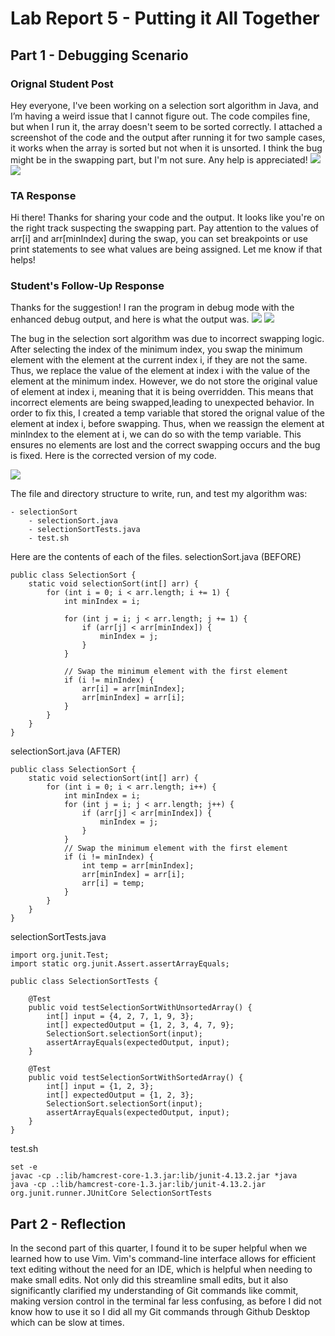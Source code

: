 # Lab Report 5 - Putting it All Together

## Part 1 - Debugging Scenario

### Orignal Student Post
Hey everyone, I've been working on a selection sort algorithm in Java, and I’m having a weird issue that I cannot figure out. The code compiles fine, but when I run it, the array doesn't seem to be sorted correctly. I attached a screenshot of the code and the output after running it for two sample cases, it works when the array is sorted but not when it is unsorted. I think the bug might be in the swapping part, but I'm not sure. Any help is appreciated!
![](1.1.png)
![](1.2.png)

### TA Response
Hi there! Thanks for sharing your code and the output. It looks like you're on the right track suspecting the swapping part. Pay attention to the values of arr[i] and arr[minIndex] during the swap, you can set breakpoints or use print statements to see what values are being assigned. Let me know if that helps!

### Student's Follow-Up Response
Thanks for the suggestion! I ran the program in debug mode with the enhanced debug output, and here is what the output was. 
![](3.1.png)
![](3.2.png)

The bug in the selection sort algorithm was due to incorrect swapping logic. After selecting the index of the minimum index, you swap the minimum element with the element at the current index i, if they are not the same. Thus, we replace the value of the element at index i with the value of the element at the minimum index. However, we do not store the original value of element at index i, meaning that it is being overridden. This means that incorrect elements are being swapped,leading to unexpected behavior.
In order to fix this, I created a temp variable that stored the orignal value of the element at index i, before swapping. Thus, when we reassign the element at minIndex to the element at i, we can do so with the temp variable. This ensures no elements are lost and the correct swapping occurs and the bug is fixed. Here is the corrected version of my code.

![](4.1.png)

The file and directory structure to write, run, and test my algorithm was:
```
- selectionSort
    - selectionSort.java
    - selectionSortTests.java
    - test.sh
```
Here are the contents of each of the files.
selectionSort.java (BEFORE)
```
public class SelectionSort {
    static void selectionSort(int[] arr) {
        for (int i = 0; i < arr.length; i += 1) {
            int minIndex = i;

            for (int j = i; j < arr.length; j += 1) {
                if (arr[j] < arr[minIndex]) {
                    minIndex = j;
                }
            }

            // Swap the minimum element with the first element
            if (i != minIndex) {
                arr[i] = arr[minIndex];
                arr[minIndex] = arr[i];
            }
        }
    }
}
```

selectionSort.java (AFTER)
```
public class SelectionSort {
    static void selectionSort(int[] arr) {
        for (int i = 0; i < arr.length; i++) {
            int minIndex = i;
            for (int j = i; j < arr.length; j++) {
                if (arr[j] < arr[minIndex]) {
                    minIndex = j;
                }
            }
            // Swap the minimum element with the first element
            if (i != minIndex) {
                int temp = arr[minIndex];
                arr[minIndex] = arr[i];
                arr[i] = temp;
            }
        }
    }
}
```

selectionSortTests.java
```
import org.junit.Test;
import static org.junit.Assert.assertArrayEquals;

public class SelectionSortTests {

    @Test
    public void testSelectionSortWithUnsortedArray() {
        int[] input = {4, 2, 7, 1, 9, 3};
        int[] expectedOutput = {1, 2, 3, 4, 7, 9};
        SelectionSort.selectionSort(input);
        assertArrayEquals(expectedOutput, input);
    }

    @Test
    public void testSelectionSortWithSortedArray() {
        int[] input = {1, 2, 3};
        int[] expectedOutput = {1, 2, 3};
        SelectionSort.selectionSort(input);
        assertArrayEquals(expectedOutput, input);
    }
}
```

test.sh
```
set -e
javac -cp .:lib/hamcrest-core-1.3.jar:lib/junit-4.13.2.jar *java
java -cp .:lib/hamcrest-core-1.3.jar:lib/junit-4.13.2.jar org.junit.runner.JUnitCore SelectionSortTests
```

## Part 2 - Reflection
In the second part of this quarter, I found it to be super helpful when we learned how to use Vim. Vim's command-line interface allows for efficient text editing without the need for an IDE, which is helpful when needing to make small edits. Not only did this streamline small edits, but it also significantly clarified my understanding of Git commands like commit, making version control in the terminal far less confusing, as before I did not know how to use it so I did all my Git commands through Github Desktop which can be slow at times.